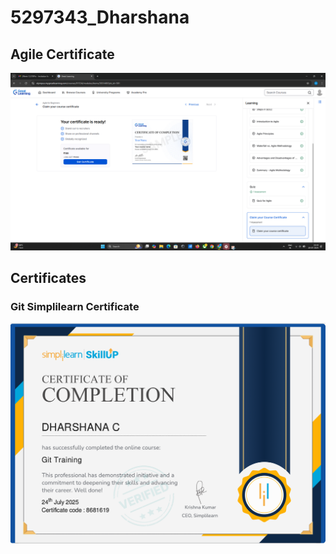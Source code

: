 # 5297343_Dharshana

## Agile Certificate

![Agile Certificate](5297343_Agile_certificate.png)

## Certificates

### Git Simplilearn Certificate

![Simplilearn Certificate](5297343_Git_simplilearn_certificate.png)




























































